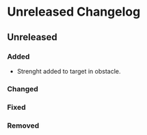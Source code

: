# Unreleased Changelog

## Unreleased

### Added
- Strenght added to target in obstacle.

### Changed

### Fixed

### Removed

